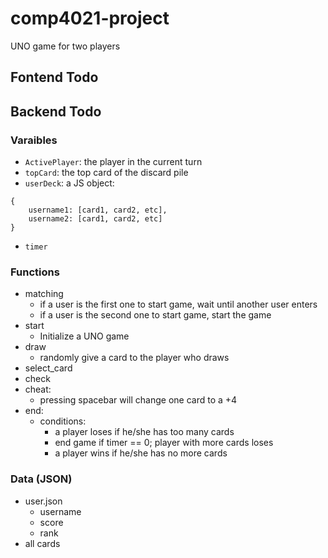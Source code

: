 # comp4021-project

UNO game for two players

## Fontend Todo

## Backend Todo

### Varaibles

-   `ActivePlayer`: the player in the current turn
-   `topCard`: the top card of the discard pile
-   `userDeck`: a JS object:

```JS
{
    username1: [card1, card2, etc],
    username2: [card1, card2, etc]
}
```

-   `timer`

### Functions

-   matching
    -   if a user is the first one to start game, wait until another user enters
    -   if a user is the second one to start game, start the game
-   start
    -   Initialize a UNO game
-   draw
    -   randomly give a card to the player who draws
-   select_card
-   check
-   cheat:
    -   pressing spacebar will change one card to a +4
-   end:
    -   conditions:
        -   a player loses if he/she has too many cards
        -   end game if timer == 0; player with more cards loses
        -   a player wins if he/she has no more cards

### Data (JSON)

-   user.json
    -   username
    -   score
    -   rank
-   all cards
